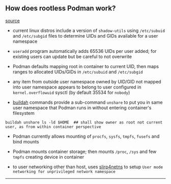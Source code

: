 
## How does rootless Podman work?

[source](https://opensource.com/article/19/2/how-does-rootless-podman-work)

* current linux distros include a version of `shadow-utils` using `/etc/subuid` and `/etc/subgid` files to determine UIDs and GIDs available for a user namespace

* `useradd` program automatically adds 65536 UIDs per user added; for existing users can update but be careful to not overwrite

* Podman defaults mapping root in container to current UID, then maps ranges to allocated UIDs/GIDs in `/etc/subuid` and `/etc/subgid`

* any item from outside user namespace owned by UID/GID not mapped into user namespace appears to belong to user configured in `kernel.overflowuid` sysctl (by default 35534 for `nobody`)

* [buildah](https://buildah.io/) commands provide a sub-command `unshare` to put you in same user namespace that Podman runs in without entering container's filesystem

```
buildah unshare ls -ld $HOME  ## shall show owner as root not current user, as from within container perspective
```

* Podman currently allows mounting of `procfs`, `sysfs`, `tmpfs`, `fusefs` and bind mounts

* Podman mounts container storage; then mounts `/proc`, `/sys` and few `tmpfs` creating device in container

* to user networking other than host, uses [slirp4netns](https://github.com/rootless-containers/slirp4netns) to setup `User mode networking for unprivileged network namespace`

---

